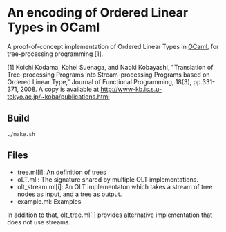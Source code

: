 An encoding of Ordered Linear Types in OCaml
=========

A proof-of-concept implementation of Ordered Linear Types in [OCaml](http://caml.inria.fr/ocaml/), for tree-processing programming [1].

[1] Koichi Kodama, Kohei Suenaga, and Naoki Kobayashi, "Translation of Tree-processing Programs into Stream-processing Programs based on Ordered Linear Type," Journal of Functional Programming, 18(3), pp.331-371, 2008. A copy is available at http://www-kb.is.s.u-tokyo.ac.jp/~koba/publications.html

Build
-----
```
./make.sh
```

Files
-----

* tree.ml[i]: An definition of trees
* oLT.mli: The signature shared by multiple OLT implementations.
* olt_stream.ml[i]: An OLT implementaton which takes a stream of tree nodes as input, and a tree as output.
* example.ml: Examples

In addition to that, olt_tree.ml[i] provides alternative implementation that does not use streams.
